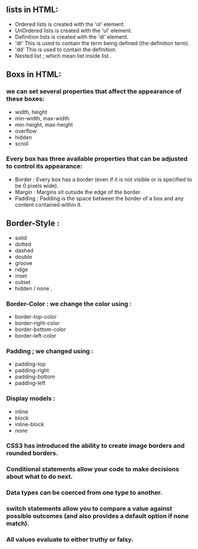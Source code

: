 ## lists in HTML:
* Ordered lists is created with the 'ol' element.
* UnOrdered lists is created with the 'ul' element.
* Definition lists  is created with the 'dl' element.
* 'dt' This is used to contain the term being defined (the definition term).
* 'dd' This is used to contain the definition. 
* Nested list ; which mean list inside list .

## Boxs in HTML:
### we can set several properties that affect the appearance of these boxes:
* width, height
* min-width, max-width
* min-height, max-height
* overflow
* hidden
* scroll

### Every box has three available properties that can be adjusted to control its appearance:
* Border : Every box has a border (even if it is not visible or is specified to be 0 pixels wide).
* Margin : Margins sit outside the edge of the border.
* Padding : Padding is the space between the border of a box and any content contained within it.

## Border-Style :
* solid
* dotted
* dashed
* double
* groove
* ridge
* inset 
* outset
* hidden / none .

### Border-Color : we change the color using :
* border-top-color
* border-right-color
* border-bottom-color
* border-left-color

### Padding ; we changed using :
* padding-top
* padding-right
* padding-bottom
* padding-left

### Display models :
* inline 
* block 
* inline-block
* none

### CSS3 has introduced the ability to create image borders and rounded borders.

### Conditional statements allow your code to make decisions about what to do next. 
### Data types can be coerced from one type to another. 
### switch statements allow you to compare a value against possible outcomes (and also provides a default option if none match). 
### All values evaluate to either truthy or falsy.